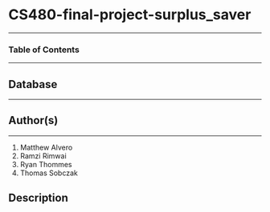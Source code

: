 # CS480-final-project-surplus_saver
 
---
 
### Table of Contents
--- 
 
## Database
--- 
 
## Author(s)
---
1. Matthew Alvero
2. Ramzi Rimwai
3. Ryan Thommes
4. Thomas Sobczak
 
## Description
 
 
